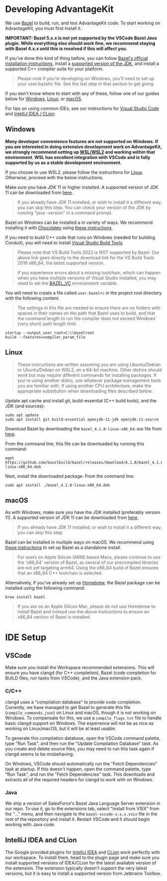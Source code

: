 # Developing AdvantageKit

We use [Bazel](https://bazel.build/) to build, run, and test AdvantageKit code. To start working on AdvantageKit, you must first install it.

**IMPORTANT: Bazel 5.x.x is not yet supported by the VSCode Bazel Java plugin. While everything else should work fine, we recommend staying with Bazel 4.x.x until this is resolved if this will affect you.**

If you've done this kind of thing before, you can follow [Bazel's official installation instructions](https://docs.bazel.build/versions/main/install.html), install a [supported version of the JDK](https://adoptium.net/?variant=openjdk11&jvmVariant=hotspot), and install a supported C++ compiler suite for your platform.

> Please note if you're developing on Windows, you'll need to set up your user.bazelrc file. See the last step in that section to get going.

If you don't know where to start with any of these, follow one of our guides below for [Windows](#windows), [Linux](#linux), or [macOS](#macos).

For tips on using common IDEs, see our instructions for [Visual Studio Code](#vscode) and [IntelliJ IDEA / CLion](#intellij-idea-and-clion).

## Windows

**Many developer convenience features are not supported on Windows. If you are interested in doing extensive development work on AdvantageKit, we strongly recommend setting up [WSL/WSL2](https://docs.microsoft.com/en-us/windows/wsl/install) and working within that environment. WSL has excellent integration with VSCode and is fully supported by us as a stable development environment.**

If you choose to use WSL2, please follow the instructions for [Linux](#linux). Otherwise, proceed with the below instructions.

Make sure you have JDK 11 or higher installed. A supported version of JDK 11 can be downloaded from [here](https://adoptium.net/?variant=openjdk11&jvmVariant=hotspot).

> If you already have JDK 11 installed, or wish to install it a different way, you can skip this step. You can check your version of the JDK by running "java -version" in a command prompt.

Bazel on Windows can be installed a in variety of ways. We recommend installing it with [Chocolatey](https://chocolatey.org/install#install-step2) using [these instructions](https://docs.bazel.build/versions/main/install-windows.html#using-chocolatey).

If you need to build C++ code that runs on Windows (needed for building Conduit), you will need to install [Visual Studio Build Tools](https://download.visualstudio.microsoft.com/download/pr/33439e30-02ff-417f-b6ef-927e424e84c9/cff2eb1a766df58fa77a9a89e7fc1765cc419c3175cd26bb0c97806649ab0981/vs_BuildTools.exe).

> Please note that VS Build Tools 2022 is NOT supported by Bazel. Our above link goes directly to the download link for the VS Build Tools 2019 x86_64, the latest supported version.

> If you experience errors about a missing toolchain, which can happen when you have multiple versions of Visual Studio installed, you may need to set the [BAZEL_VC](https://docs.bazel.build/versions/main/windows.html#build-c-with-msvc) envirionment variable.

You will need to create a file called `user.bazelrc` in the project root directory with the following content:

> The settings in this file are needed to ensure there are no folders with spaces in their names on the path that Bazel uses to build, and that the command length to run the compiler does not exceed Windows' (very short) path length limit.

```
startup --output_user_root=C:\\bazelroot
build --features=compiler_param_file
```

## Linux

> These instructions are written assuming you are using Ubuntu/Debian or Ubuntu/Debian on WSL2, on a 64-bit machine. Other distros should work but may require different commands for installing packages. If you're using another distro, use whatever package management tools you are familiar with. If using another CPU architecture, make the appropriate substitution when downloading files described below.

Update apt cache and install git, build-essential (C++ build tools), and the JDK (and sources):

```console
sudo apt update
sudo apt install git build-essential openjdk-11-jdk openjdk-11-source
```

Download Bazel by downloading the `bazel_4.1.0-linux-x86_64.deb` file from [here](https://github.com/bazelbuild/bazel/releases/tag/4.1.0).

From the command line, this file can be downloaded by running this command:

```console
wget https://github.com/bazelbuild/bazel/releases/download/4.1.0/bazel_4.1.0-linux-x86_64.deb
```

Next, install the downloaded package. From the command line:

```console
sudo apt install ./bazel_4.1.0-linux-x86_64.deb
```

## macOS

As with Windows, make sure you have the JDK installed (preferably version 11). A supported version of JDK 11 can be downloaded from [here](https://adoptium.net/?variant=openjdk11&jvmVariant=hotspot).

> If you already have JDK 11 installed, or wish to install it a different way, you can skip this step.

Bazel can be installed in multiple ways on macOS. We recommend using [these instructions](https://docs.bazel.build/versions/main/install-os-x.html#install-with-installer-mac-os-x) to set up Bazel as a standalone install.

> For users on Apple Silicon (ARM) based Macs, please continue to use the 'x86_64' version of Bazel, as several of our precompiled libraries are not yet targeting arm64. Using the x86_64 build of Bazel ensures that an x86_64 C++ toolchain is selected.

Alternatively, if you've already set up [Homebrew](https://docs.bazel.build/versions/main/install-os-x.html#install-with-installer-mac-os-x), the Bazel package can be installed using the following command:

```
brew install bazel
```

> If you are on an Apple Silicon Mac, please do not use Homebrew to install Bazel and instead use the above instructions to ensure an x86_64 version of Bazel is installed.

# IDE Setup

## VSCode

Make sure you install the Workspace recommended extensions. This will ensure you have clangd (for C++ completion), Bazel (code completion for BUILD files, run tasks from VSCode), and the Java extension pack.

### C/C++

clangd uses a "compilation database" to provide code completion. Currently, we have managed to get Bazel to generate this file (`compile_commands.json`) on Linux and macOS, though it is not working on Windows. To compensate for this, we use a `compile_flags.txt` file to handle basic clangd support on Windows. The experience will not be as nice as working on Linux/macOS, but it will be at least usable.

To generate this compilation database, open the VSCode command palette, type "Run Task", and then run the "Update Compilation Database" task. As you create and delete source files, you may need to run this task again if clangd seems to be misbehaving.

On Windows, VSCode should automatically run the "Fetch Dependencies" task at startup. If this doesn't happen, open the command palette, type "Run Task", and run the "Fetch Dependencies" task. This downloads and extracts all of the required headers for clangd to work with on Windows.

### Java

We ship a version of SalesForce's Bazel Java Language Server extension in our repo. To use it, go to the extensions tab, select "Install from VSIX" from the "..." menu, and then navigate to the `bazel-vscode-x.x.x.vsix` file in the root of the repository and install it. Restart VSCode and it should begin working with Java code.

## IntelliJ IDEA and CLion

The Google provided plugins for [IntelliJ IDEA](https://plugins.jetbrains.com/plugin/8609-bazel) and [CLion](https://plugins.jetbrains.com/plugin/9554-bazel) work perfectly with our workspace. To install them, head to the plugin page and make sure you install supported versions of IDEA/CLion for the latest available version of the extension. The extension typically doesn't support the very latest versions, but it is easy to install a supported version from Jetbrains Toolbox.
